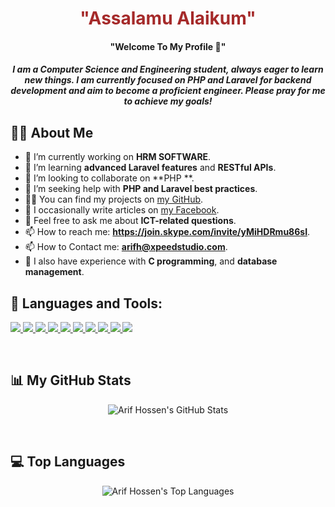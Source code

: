 
<h1 align="center"> <span style="color: brown">"Assalamu Alaikum"</span> </h1>
<h4 align="center"> "Welcome To My Profile 💐" </h4>
<!--
<p align="center">
<img src="https://iili.io/2xvebol.jpg" alt="Welcome Image" width="250" height="200">
</p>
-->

<h5 align="center">
    I am a Computer Science and Engineering student, always eager to learn new things. 
    I am currently focused on PHP and Laravel for backend development and aim to become a proficient engineer. 
    Please pray for me to achieve my goals!
</h5>

## 🙋‍♂️ About Me
- 🔭 I’m currently working on **HRM SOFTWARE**.
- 🌱 I’m learning **advanced Laravel features** and **RESTful APIs**.
- 👯 I’m looking to collaborate on **PHP **.
- 🤝 I’m seeking help with **PHP and Laravel best practices**.
- 👨‍💻 You can find my projects on [my GitHub](https://github.com/ArifHossen005).
- 📝 I occasionally write articles on [my Facebook](https://www.facebook.com/iamarifhossen).
- 💬 Feel free to ask me about **ICT-related questions**.
- 📫 How to reach me: **https://join.skype.com/invite/yMiHDRmu86sI**.
- 📫 How to Contact me: **arifh@xpeedstudio.com**.
- 📄 I also have experience with **C programming**, and **database management**.

## 🚀 Languages and Tools:
<p align="left">
    <a href="https://www.php.net/" target="_blank"> <img src="https://img.icons8.com/officel/40/000000/php-logo.png"/> </a>
    <a href="https://laravel.com/" target="_blank"> <img src="https://img.icons8.com/fluency/48/000000/laravel.png"/> </a>
    <a href="https://www.mysql.com/" target="_blank"> <img src="https://img.icons8.com/fluency/48/000000/mysql-logo.png"/> </a>
    <a href="https://www.w3.org/html/" target="_blank"> <img src="https://img.icons8.com/color/48/000000/html-5.png"/> </a>
    <a href="https://www.w3schools.com/css/" target="_blank"> <img src="https://img.icons8.com/color/48/000000/css3.png"/> </a>
    <a href="https://getbootstrap.com" target="_blank"> <img src="https://img.icons8.com/color/48/000000/bootstrap.png"/> </a>
    <a href="https://www.javascript.com/" target="_blank"> <img src="https://img.icons8.com/color/48/000000/javascript.png"/> </a>
    <a href="https://git-scm.com/" target="_blank"> <img src="https://img.icons8.com/color/48/000000/git.png"/> </a>
    <a href="https://github.com/" target="_blank"> <img src="https://img.icons8.com/material-sharp/48/000000/github.png"/> </a>
    <a href="https://code.visualstudio.com/" target="_blank"> <img src="https://img.icons8.com/fluent/48/000000/visual-studio-code-2019.png"/> </a>
</p>

<br/>

## 📊 My GitHub Stats
<p align="center">
    <img alt="Arif Hossen's GitHub Stats" src="https://github-readme-stats.vercel.app/api?username=ArifHossen005&show_icons=true&count_private=true&theme=radical&hide_border=true&bg_color=0D1117" />
</p>

<br/>

## 💻 Top Languages
<p align="center">
    <img alt="Arif Hossen's Top Languages" src="https://github-readme-stats.vercel.app/api/top-langs/?username=ArifHossen005&langs_count=8&count_private=true&layout=compact&theme=radical&hide_border=true&bg_color=0D1117" />
</p>

<br/>